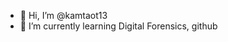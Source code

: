 - 👋 Hi, I’m @kamtaot13
- 🌱 I’m currently learning Digital Forensics, github


<!---
kamtaot13/kamtaot13 is a ✨ special ✨ repository because its `README.md` (this file) appears on your GitHub profile.
You can click the Preview link to take a look at your changes.
--->
